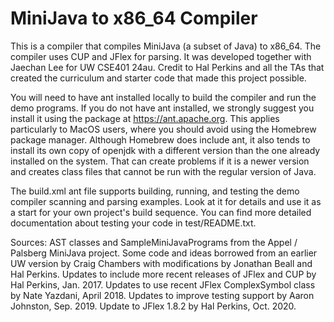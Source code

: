 # MiniJava to x86_64 Compiler

This is a compiler that compiles MiniJava (a subset of Java) to x86_64.
The compiler uses CUP and JFlex for parsing. 
It was developed together with Jaechan Lee for UW CSE401 24au. 
Credit to Hal Perkins and all the TAs that created the curriculum and starter code that made this project possible.

You will need to have ant installed locally to build the compiler and
run the demo programs.  If you do not have ant installed, we strongly
suggest you install it using the package at https://ant.apache.org.
This applies particularly to MacOS users, where you should avoid using
the Homebrew package manager.  Although Homebrew does include ant,
it also tends to install its own copy of openjdk with a different
version than the one already installed on the system.  That can create
problems if it is a newer version and creates class files that cannot
be run with the regular version of Java.

The build.xml ant file supports building, running, and testing the demo
compiler scanning and parsing examples.  Look at it for details and use
it as a start for your own project's build sequence.  You can find more
detailed documentation about testing your code in test/README.txt.

Sources: AST classes and SampleMiniJavaPrograms from the Appel /
Palsberg MiniJava project.  Some code and ideas borrowed from an earlier
UW version by Craig Chambers with modifications by Jonathan Beall and
Hal Perkins.  Updates to include more recent releases of JFlex and CUP
by Hal Perkins, Jan. 2017.  Updates to use recent JFlex ComplexSymbol
class by Nate Yazdani, April 2018.  Updates to improve testing support
by Aaron Johnston, Sep. 2019.  Update to JFlex 1.8.2 by Hal Perkins,
Oct. 2020.
